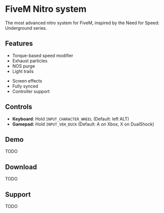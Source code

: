 FiveM Nitro system
==================

The most advanced nitro system for FiveM, inspired by the Need for Speed: Underground series.

Features
--------

- Torque-based speed modifier
- Exhaust particles
- NOS purge
- Light trails
<!-- - Nitro fuel system -->
- Screen effects
- Fully synced
- Controller support

<!--
Planned features:
- Implement exported API for:
  - Customizable control configuration
  - Customizable speed modifier
  - Customizable exhaust particles
  - Customizable purge locations & colors
  - Customizable light trail length, fade & color
  - Customizable nitro fuel depletion speed
- Synchronized nitro fuel levels
-->

Controls
--------

- **Keyboard**: Hold `INPUT_CHARACTER_WHEEL` (Default: left ALT)
- **Gamepad:** Hold `INPUT_VEH_DUCK` (Default: A on Xbox, X on DualShock)

Demo
----

TODO

Download
--------

TODO

Support
-------

TODO
